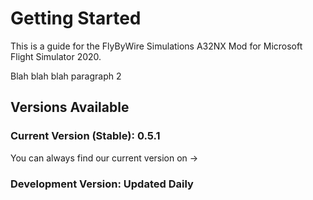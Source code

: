 # Getting Started

This is a guide for the FlyByWire Simulations A32NX Mod for Microsoft Flight Simulator 2020. 

Blah blah blah paragraph 2

## Versions Available
### Current Version (Stable): 0.5.1

You can always find our current version on -> 

### Development Version: Updated Daily